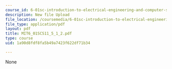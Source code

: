 ```yaml
---
course_id: 6-01sc-introduction-to-electrical-engineering-and-computer-science-i-spring-2011
description: New file Upload
file_location: /coursemedia/6-01sc-introduction-to-electrical-engineering-and-computer-science-i-spring-2011/1a90d8fdf8fa5b49a7423f622df71b34_MIT6_01SCS11_5_1_2.pdf
file_type: application/pdf
layout: pdf
title: MIT6_01SCS11_5_1_2.pdf
type: course
uid: 1a90d8fdf8fa5b49a7423f622df71b34

---
```

None